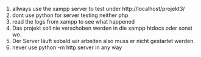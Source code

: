 1. allways use the xampp server to test under http://localhost/projekt3/
2. dont use python for server testing neither php
3. read the logs from xampp to see what happened
4. Das projekt soll nie verschoben werden in die xampp htdocs oder sonst wo.
5. Der Server läuft sobald wir arbeiten also muss er nicht gestartet werden.
6. never use python -m http.server in any way